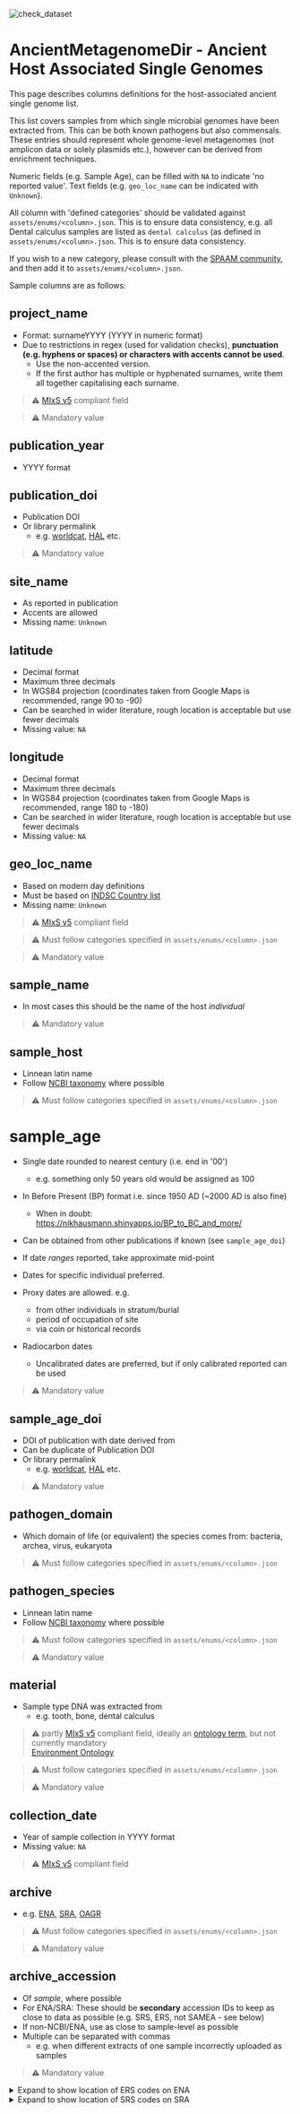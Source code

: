 ![check_dataset](https://github.com/spaam-workshop/AncientMetagenomeDir/workflows/check_dataset/badge.svg)


# AncientMetagenomeDir - Ancient Host Associated Single Genomes

This page describes columns definitions for the host-associated ancient single
genome list.

This list covers samples from which single microbial genomes have been extracted
from. This can be both known pathogens but also commensals. These entries should
represent whole genome-level metagenomes (not amplicon data or solely plasmids
etc.), however can be derived from enrichment techniques.

Numeric fields (e.g. Sample Age), can be filled with `NA` to indicate 'no
reported value'. Text fields (e.g. `geo_loc_name` can be indicated with
`Unknown`).

All column with 'defined categories' should be validated against
`assets/enums/<column>.json`. This is to ensure data consistency, e.g. all
Dental calculus samples are listed as `dental calculus` (as defined in
`assets/enums/<column>.json`. This is to ensure data consistency.

If you wish to a new category, please consult with the [SPAAM
community](spaam-workshop.github.io), and then add it to
`assets/enums/<column>.json`.

Sample columns are as follows:

## project_name

- Format: surnameYYYY (YYYY in numeric format)
- Due to restrictions in regex (used for validation checks), **punctuation (e.g. hyphens or spaces) or characters with
  accents cannot be used**.
  - Use the non-accented version.
  - If the first author has multiple or hyphenated surnames,  write them all together capitalising each surname.

> :warning: [MIxS v5](https://gensc.org/mixs/) compliant field  

> :warning: Mandatory value  

## publication_year

- YYYY format

## publication_doi

- Publication DOI
- Or library permalink 
  - e.g. [worldcat](https://www.worldcat.org/), [HAL](hal.archives-ouvertes.fr)
    etc.

> :warning: Mandatory value  

## site_name

- As reported in publication
- Accents are allowed
- Missing name: `Unknown`

## latitude

- Decimal format
- Maximum three decimals
- In WGS84 projection (coordinates taken from Google Maps is recommended, range
  90 to -90)
- Can be searched in wider literature, rough location is acceptable but use
  fewer decimals
- Missing value: `NA`

## longitude

- Decimal format
- Maximum three decimals
- In WGS84 projection (coordinates taken from Google Maps is recommended, range
  180 to -180)
- Can be searched in wider literature, rough location is acceptable but use
  fewer decimals
- Missing value: `NA`

## geo_loc_name

- Based on modern day definitions
- Must be based on [INDSC Country list](http://www.insdc.org/country.html)
- Missing name: `Unknown`

> :warning: [MIxS v5](https://gensc.org/mixs/) compliant field  

> :warning: Must follow categories specified in `assets/enums/<column>.json`  

> :warning: Mandatory value  

## sample_name

- In most cases this should be the name of the host *individual*

> :warning: Mandatory value  

## sample_host

- Linnean latin name
- Follow [NCBI taxonomy](https://www.ncbi.nlm.nih.gov/Taxonomy/) where possible

> :warning: Must follow categories specified in `assets/enums/<column>.json`

# sample_age

- Single date rounded to nearest century (i.e. end in '00')
  - e.g. something only 50 years old would be assigned as 100
- In Before Present (BP) format i.e. since 1950 AD (~2000 AD is also fine)
  - When in doubt: https://nikhausmann.shinyapps.io/BP_to_BC_and_more/
- Can be obtained from other publications if known (see `sample_age_doi`)

- If date _ranges_ reported, take approximate mid-point
- Dates for specific individual preferred.
- Proxy dates are allowed. e.g.
  - from other individuals in stratum/burial
  - period of occupation of site
  - via coin or historical records
- Radiocarbon dates
  - Uncalibrated dates are preferred, but if only calibrated reported can be
    used

> :warning: Mandatory value  

## sample_age_doi

- DOI of publication with date derived from
- Can be duplicate of Publication DOI
- Or library permalink
  - e.g. [worldcat](https://www.worldcat.org/), [HAL](hal.archives-ouvertes.fr)
    etc.

> :warning: Mandatory value  

## pathogen_domain

- Which domain of life (or equivalent) the species comes from: bacteria, archea,
  virus, eukaryota

> :warning: Must follow categories specified in `assets/enums/<column>.json`

## pathogen_species

- Linnean latin name
- Follow [NCBI taxonomy](https://www.ncbi.nlm.nih.gov/Taxonomy/) where possible

> :warning: Must follow categories specified in `assets/enums/<column>.json`  

> :warning: Mandatory value  

## material

- Sample type DNA was extracted from
  - e.g. tooth, bone, dental calculus

> :warning: partly [MIxS v5](https://gensc.org/mixs/) compliant field, ideally an [ontology term](https://www.ebi.ac.uk/ols/index), but not currently mandatory  
> [Environment Ontology](http://www.environmentontology.org/Browse-EnvO)

> :warning: Must follow categories specified in `assets/enums/<column>.json`  

> :warning: Mandatory value  

## collection_date

- Year of sample collection in YYYY format
- Missing value: `NA`

> :warning: [MIxS v5](https://gensc.org/mixs/) compliant field

## archive

- e.g. [ENA](https://www.ebi.ac.uk/ena),
  [SRA](https://www.ncbi.nlm.nih.gov/sra), [OAGR](https://www.oagr.org/)

> :warning: Must follow categories specified in `assets/enums/<column>.json`  

> :warning: Mandatory value  

## archive_accession

- Of *sample*, where possible
- For ENA/SRA: These should be **secondary** accession IDs to keep as close to
  data as possible (e.g. SRS, ERS, not SAMEA - see below)
- If non-NCBI/ENA, use as close to sample-level as possible
- Multiple can be separated with commas
  - e.g. when different extracts of one sample incorrectly uploaded as samples

> :warning: Mandatory value  

<details>
  <summary>Expand to show location of ERS codes on ENA</summary>
  
  ![Location of ERS
  codes](../assets/images/spaam-AncientMetagenomeDir_ena_ers_location.png)
  
  Select the 'secondary_sample_accesion' and 'sample_alias' columns.

</details>
<details>
  <summary>Expand to show location of SRS codes on SRA</summary>

  ![Location of ERS
  codes](../assets/images/spaam-AncientMetagenomeDir_sra_srs_location.png)
  
  The SRS code is to the left of the SAMEA-like code under the **sample:** field

</details>
